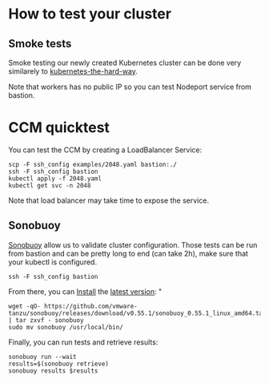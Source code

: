 # How to test your cluster

## Smoke tests

Smoke testing our newly created Kubernetes cluster can be done very similarely to [kubernetes-the-hard-way](https://github.com/kelseyhightower/kubernetes-the-hard-way/blob/master/docs/13-smoke-test.md).

Note that workers has no public IP so you can test Nodeport service from bastion.

# CCM quicktest

You can test the CCM by creating a LoadBalancer Service:
```
scp -F ssh_config examples/2048.yaml bastion:./
ssh -F ssh_config bastion
kubectl apply -f 2048.yaml
kubectl get svc -n 2048
```

Note that load balancer may take time to expose the service.

## Sonobuoy

[Sonobuoy](https://sonobuoy.io/) allow us to validate cluster configuration. Those tests can be run from bastion and can be pretty long to end (can take 2h), make sure that your kubectl is configured.

```
ssh -F ssh_config bastion
```

From there, you can [Install](https://sonobuoy.io/docs/v0.55.1/#installation) the [latest version](https://github.com/vmware-tanzu/sonobuoy/releases):
"
```
wget -qO- https://github.com/vmware-tanzu/sonobuoy/releases/download/v0.55.1/sonobuoy_0.55.1_linux_amd64.tar.gz | tar zxvf - sonobuoy
sudo mv sonobuoy /usr/local/bin/
```

Finally, you can run tests and retrieve results:

```
sonobuoy run --wait
results=$(sonobuoy retrieve)
sonobuoy results $results
```
